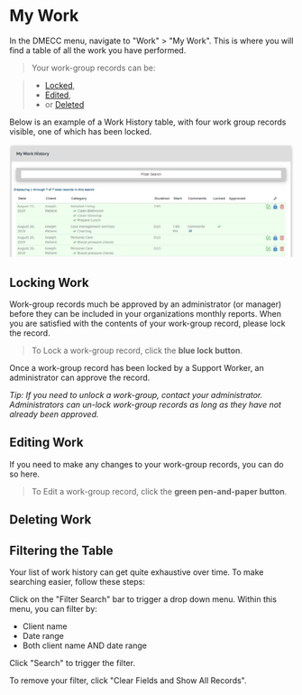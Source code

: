 # My Work

In the DMECC menu, navigate to "Work" > "My Work".
This is where you will find a table of all the work you have performed.

>Your work-group records can be:

> - [Locked](sw_work.md#locking-work),
> - [Edited](sw_work.md#editing-work),
> - or [Deleted](sw_work.md#deleting-work)

Below is an example of a Work History table, with four work group records visible, one of which has been locked.
	
![my work list view](img/sw_mywork_workhistorylist.PNG "Example of a 'Work History' table")

## Locking Work

Work-group records much be approved by an administrator (or manager) before they can be included in your organizations monthly reports.
When you are satisfied with the contents of your work-group record, please lock the record.

> To Lock a work-group record, click the **blue lock button**.

Once a work-group record has been locked by a Support Worker, an administrator can approve the record.

*Tip: If you need to unlock a work-group, contact your administrator. Administrators can un-lock work-group records as long as they have not already been approved.*

## Editing Work

If you need to make any changes to your work-group records, you can do so here.

> To Edit a work-group record, click the **green pen-and-paper button**.


## Deleting Work

## Filtering the Table

Your list of work history can get quite exhaustive over time. To make searching easier, follow these steps:

Click on the "Filter Search" bar to trigger a drop down menu. Within this menu, you can filter by:

- Client name
- Date range
- Both client name AND date range

Click "Search" to trigger the filter.

To remove your filter, click "Clear Fields and Show All Records".